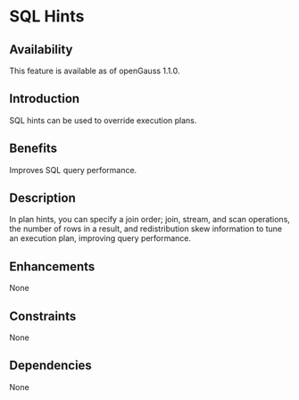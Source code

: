 # SQL Hints<a name="EN-US_TOPIC_0000001135548521"></a>

## Availability<a name="section56086982"></a>

This feature is available as of openGauss 1.1.0.

## Introduction<a name="section35020791"></a>

SQL hints can be used to override execution plans.

## Benefits<a name="section46751668"></a>

Improves SQL query performance.

## Description<a name="section18111828"></a>

In plan hints, you can specify a join order; join, stream, and scan operations, the number of rows in a result, and redistribution skew information to tune an execution plan, improving query performance.

## Enhancements<a name="section28788730"></a>

None

## Constraints<a name="section06531946143616"></a>

None

## Dependencies<a name="section57771982"></a>

None

